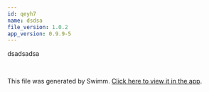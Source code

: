 ```yaml
---
id: qeyh7
name: dsdsa
file_version: 1.0.2
app_version: 0.9.9-5
---
```


dsadsadsa






<br/>

This file was generated by Swimm. [Click here to view it in the app](http://localhost:5000/repos/Z2l0aHViJTNBJTNBdGVzdC1naXRodWItYXBwJTNBJTNBc3dpbW1pbw==/docs/qeyh7).